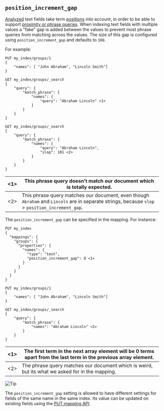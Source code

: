 ## `position_increment_gap`

[Analyzed](mapping-index.html) text fields take term [positions](index-options.html) into account, in order to be able to support [proximity or phrase queries](query-dsl-match-query-phrase.html). When indexing text fields with multiple values a "fake" gap is added between the values to prevent most phrase queries from matching across the values. The size of this gap is configured using `position_increment_gap` and defaults to `100`.

For example:
    
    
    PUT my_index/groups/1
    {
        "names": [ "John Abraham", "Lincoln Smith"]
    }
    
    GET my_index/groups/_search
    {
        "query": {
            "match_phrase": {
                "names": {
                    "query": "Abraham Lincoln" <1>
                }
            }
        }
    }
    
    GET my_index/groups/_search
    {
        "query": {
            "match_phrase": {
                "names": {
                    "query": "Abraham Lincoln",
                    "slop": 101 <2>
                }
            }
        }
    }

<1>| This phrase query doesn’t match our document which is totally expected.     
---|---    
<2>| This phrase query matches our document, even though `Abraham` and `Lincoln` are in separate strings, because `slop` > `position_increment_gap`.   
  
The `position_increment_gap` can be specified in the mapping. For instance:
    
    
    PUT my_index
    {
      "mappings": {
        "groups": {
          "properties": {
            "names": {
              "type": "text",
              "position_increment_gap": 0 <1>
            }
          }
        }
      }
    }
    
    PUT my_index/groups/1
    {
        "names": [ "John Abraham", "Lincoln Smith"]
    }
    
    GET my_index/groups/_search
    {
        "query": {
            "match_phrase": {
                "names": "Abraham Lincoln" <2>
            }
        }
    }

<1>| The first term in the next array element will be 0 terms apart from the last term in the previous array element.     
---|---    
<2>| The phrase query matches our document which is weird, but its what we asked for in the mapping.   
  
![Tip](https://www.elastic.co/guide/en/elasticsearch/reference/current/images/icons/tip.png)

The `position_increment_gap` setting is allowed to have different settings for fields of the same name in the same index. Its value can be updated on existing fields using the [PUT mapping API](indices-put-mapping.html).

